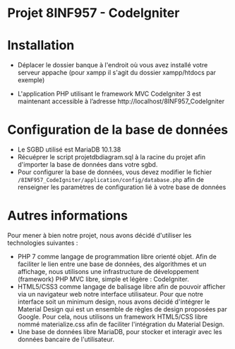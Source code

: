 # Projet 8INF957 - CodeIgniter

# Installation

* Déplacer le dossier banque à l'endroit où vous avez installé votre serveur appache (pour xampp il s'agit du dossier xampp/htdocs par exemple)

* L'application PHP utilisant le framework MVC CodeIgniter 3 est maintenant accessible à l’adresse http://localhost/8INF957_CodeIgniter

# Configuration de la base de données
* Le SGBD utilisé est MariaDB 10.1.38
* Récuéprer le script projetdbdiagram.sql à la racine du projet afin d'importer la base de données dans votre sgbd.
* Pour configurer la base de données, vous devez modifier le fichier `/8INF957_CodeIgniter/application/config/database.php` afin de renseigner les paramètres de configuration lié à votre base de données

# Autres informations
Pour mener à bien notre projet, nous avons décidé d'utiliser les technologies suivantes : <br>
* PHP 7 comme langage de programmation libre orienté objet. Afin de faciliter le lien entre une base de données, des algorithmes et un affichage, nous utilisons une infrastructure de développement (framework) PHP MVC libre, simple et légère : CodeIgniter.
* HTML5/CSS3 comme langage de balisage libre afin de pouvoir afficher via un navigateur web notre interface utilisateur. Pour que notre interface soit un minimum design, nous avons décidé d'intégrer le Material Design qui est un ensemble de règles de design proposées par Google. Pour cela, nous utilisons un framework HTML5/CSS libre nommé materialize.css afin de faciliter l'intégration du Material Design.
* Une base de données libre MariaDB, pour stocker et interagir avec les données bancaire de l'utilisateur.   
